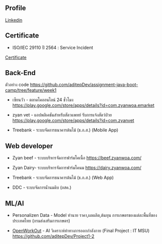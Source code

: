 ## Profile
[Linkedin](https://www.linkedin.com/in/aditep-campira/)

## Certificate
- ISO/IEC 29110 ปี 2564 : Service Incident

[Certificate](https://drive.google.com/drive/folders/10F_YJC805-0xZfS7aUjXNse4-R1UgIRH?usp=sharing)
## Back-End

ตัวอย่าง code
https://github.com/aditepDev/assignment-java-boot-camp/tree/feature/week1

- เซียนวัว - ตลาดโคออนไลน์ 24 ชั่วโมง
https://play.google.com/store/apps/details?id=com.zyanwoa.emarket

- zyan vet - แอปพลิเคชันสำหรับสัตวแพทย์ รับการแจ้งสัตว์ป่วย
https://play.google.com/store/apps/details?id=com.zyanvet

- Treebank - ระบบจัดการธนาคารต้นไม้ (ธ.ก.ส.) (Mobile App)

## Web developer
- Zyan beef - ระบบบริหารจัดการฟาร์มโคเนื้อ
https://beef.zyanwoa.com/

 - Zyan Dairy- ระบบบริหารจัดการฟาร์มโคนม
https://dairy.zyanwoa.com/

- Treebank - ระบบจัดการธนาคารต้นไม้ (ธ.ก.ส.) (Web App)
- DDC -   ระบบจัดการน้ำนมดิบ (อสค.)
## ML/AI

- Personalizen Data -  Model ทำนาย ราคา,ผลผลิต,ต้นทุน การเกษตรของแต่ละพื้นที่ของประเทศไทย (กรมส่งเสริมการเกษตร)

- [OpenWorkOut](https://github.com/topkoka/OpenWorkOut "OpenWorkOut") -   AI  วิเคราะห์ท่าทางการออกกำลังกาย (Final Project  : IT MSU)
	https://github.com/aditepDev/Project1-2
